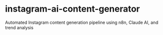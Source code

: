 # instagram-ai-content-generator
Automated Instagram content generation pipeline using n8n, Claude AI, and trend analysis
